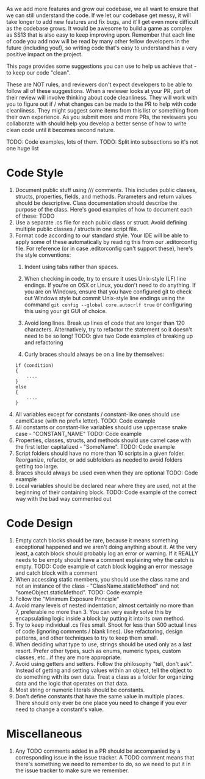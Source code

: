 As we add more features and grow our codebase, we all want to ensure that we can still understand the code. If we let our codebase get messy, it will take longer to add new features and fix bugs, and it'll get even more difficult as the codebase grows. It would be awesome to build a game as complex as SS13 that is also easy to keep improving upon. Remember that each line of code you add now will be read by many other fellow developers in the future (including you!), so writing code that's easy to understand has a very positive impact on the project. 

This page provides some suggestions you can use to help us achieve that - to keep our code "clean". 

These are NOT rules, and reviewers don't expect developers to be able to follow all of these suggestions. When a reviewer looks at your PR, part of their review will involve thinking about code cleanliness. They will work with you to figure out if / what changes can be made to the PR to help with code cleanliness. They might suggest some items from this list or something from their own experience. As you submit more and more PRs, the reviewers you collaborate with should help you develop a better sense of how to write clean code until it becomes second nature.

TODO: Code examples, lots of them.
TODO: Split into subsections so it's not one huge list

# Code Style
1. Document public stuff using /// comments. This includes public classes, structs, properties, fields, and methods. Parameters and return values should be descriptive. Class documentation should describe the purpose of the class.
Here's good examples of how to document each of these: TODO 
1. Use a separate .cs file for each public class or struct. Avoid defining multiple public classes / structs in one script file.
1. Format code according to our standard style. Your IDE will be able to apply some of these automatically by reading this from our .editorconfig file. For reference (or in case .editorconfig can't support these), here's the style conventions:
    1. Indent using tabs rather than spaces.
    1. When checking in code, try to ensure it uses Unix-style (LF) line endings. If you're on OSX or Linux, you don't need to do anything. If you are on Windows, ensure that you have configured git to check out Windows style but commit Unix-style line endings using the command `git config --global core.autocrlf true` or configuring this using your git GUI of choice.
    1. Avoid long lines. Break up lines of code that are longer than 120 characters. Alternatively, try to refactor the statement so it doesn't need to be so long!
TODO: give two Code examples of breaking up and refactoring

    1. Curly braces should always be on a line by themselves:
    ````
    if (condition)
    {
        ....
    }
    else
    {
        ....
    }
    ````
1. All variables except for constants / constant-like ones should use camelCase (with no prefix letter).
TODO: Code example
1. All constants or constant-like variables should use uppercase snake case - "CONSTANT_NAME"
TODO: Code example
1. Properties, classes, structs, and methods should use camel case with the first letter capitalized - "SomeName".
TODO: Code example
1. Script folders should have no more than 10 scripts in a given folder. Reorganize, refactor, or add subfolders as needed to avoid folders getting too large.
1. Braces should always be used even when they are optional
TODO: Code example
1. Local variables should be declared near where they are used, not at the beginning of their containing block.
TODO: Code example of the correct way with the bad way commented out

# Code Design
1. Empty catch blocks should be rare, because it means something exceptional happened and we aren't doing anything about it. At the very least, a catch block should probably log an error or warning. If it REALLY needs to be empty should have a comment explaining why the catch is empty.
TODO: Code example of catch block logging an error message and catch block with a comment
1. When accessing static members, you should use the class name and not an instance of the class - "ClassName.staticMethod" and not "someObject.staticMethod".
TODO: Code example
1. Follow the "Minimum Exposure Principle"
1. Avoid many levels of nested indentation, almost certainly no more than 7, preferable no more than 3. You can very easily solve this by encapsulating logic inside a block by putting it into its own method.
1. Try to keep individual .cs files small. Shoot for less than 500 actual lines of code (ignoring comments / blank lines). Use refactoring, design patterns, and other techniques to try to keep them small.
1. When deciding what type to use, strings should be used only as a last resort. Prefer other types, such as enums, numeric types, custom classes, etc...if they are more appropriate.
1. Avoid using getters and setters. Follow the philosophy "tell, don't ask". Instead of getting and setting values within an object, tell the object to do something with its own data. Treat a class as a folder for organizing data and the logic that operates on that data.
1. Most string or numeric literals should be constants.
1. Don't define constants that have the same value in multiple places. There should only ever be one place you need to change if you ever need to change a constant's value.


# Miscellaneous
1. Any TODO comments added in a PR should be accompanied by a corresponding issue in the issue tracker. A TODO comment means that there's something we need to remember to do, so we need to put it in the issue tracker to make sure we remember.
        
